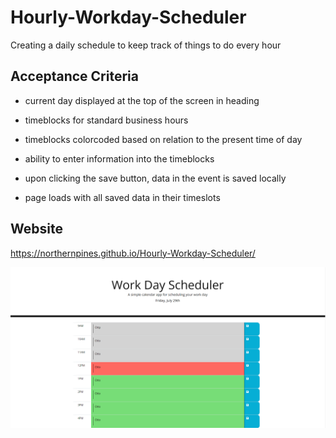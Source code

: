# Hourly-Workday-Scheduler

Creating a daily schedule to keep track of things to do every hour

## Acceptance Criteria

* current day displayed at the top of the screen in heading

* timeblocks for standard business hours

* timeblocks colorcoded based on relation to the present time of day

* ability to enter information into the timeblocks

* upon clicking the save button, data in the event is saved locally

* page loads with all saved data in their timeslots

## Website

https://northernpines.github.io/Hourly-Workday-Scheduler/

![Hourly Planner](./assets/images/Screenshot.PNG)
